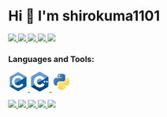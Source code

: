 <!--
  https://zzetao.github.io/awesome-github-profile/
-->

# Hi 👋 I'm shirokuma1101

<!--

  GitHub Profile Views Counter
  https://github.com/antonkomarev/github-profile-views-counter

  Github Like Badge for Qiita
  https://qiita-badge.apiapi.app/

  Social (and more)
  https://shields.io/category/social

-->
<a href="https://github.com/shirokuma1101/shirokuma1101">
  <img src="https://komarev.com/ghpvc/?username=shirokuma1101" />
</a>
<a href="https://github.com/shirokuma1101/shirokuma1101">
  <img src="https://img.shields.io/github/followers/shirokuma1101" />
</a>
<a href="http://qiita.com/shirokuma1101">
  <img src="https://qiita-badge.apiapi.app/s/shirokuma1101/posts.svg" />
</a>
<a href="http://qiita.com/shirokuma1101">
  <img src="https://qiita-badge.apiapi.app/s/shirokuma1101/contributions.svg" />
</a>

<a href="https://twitter.com/kd_shirokuma">
  <img src="https://img.shields.io/twitter/follow/kd_shirokuma" />
</a>

<!--

  GitHub Profile README Generator
  https://rahuldkjain.github.io/gh-profile-readme-generator/

-->
<h3 align="left">Languages and Tools:</h3>
<p align="left">
  <a href="https://www.cprogramming.com/" target="_blank" rel="noreferrer">
    <img src="https://raw.githubusercontent.com/devicons/devicon/master/icons/c/c-original.svg" alt="c" width="40" height="40"/>
  </a>
  <a href="https://www.w3schools.com/cpp/" target="_blank" rel="noreferrer">
    <img src="https://raw.githubusercontent.com/devicons/devicon/master/icons/cplusplus/cplusplus-original.svg" alt="cplusplus" width="40" height="40"/>
  </a>
  <a href="https://www.python.org" target="_blank" rel="noreferrer">
    <img src="https://raw.githubusercontent.com/devicons/devicon/master/icons/python/python-original.svg" alt="python" width="40" height="40"/>
  </a>
</p>

<!--

  Top Languages Card
  https://github.com/anuraghazra/github-readme-stats

  GitHub Profile Summary Cards
  https://github.com/vn7n24fzkq/github-profile-summary-cards

-->
<a href="https://github.com/anuraghazra/github-readme-stats">
  <img width=400px, src="https://github-readme-stats.vercel.app/api/top-langs/?username=shirokuma1101&layout=compact"/>
</a>
<a href="https://github.com/anuraghazra/github-readme-stats">
  <img width=400px, src="https://github-readme-stats.vercel.app/api?username=shirokuma1101"/>
</a>

<a href="https://github.com/anuraghazra/github-readme-stats">
  <img width=815px, src="https://github-profile-summary-cards.vercel.app/api/cards/profile-details?username=shirokuma1101"/>
</a>

<a href="https://github.com/anuraghazra/github-readme-stats">
  <img width=400px, src="https://github-profile-summary-cards.vercel.app/api/cards/stats?username=shirokuma1101"/>
</a>
<a href="https://github.com/anuraghazra/github-readme-stats">
  <img width=400px, src="https://github-profile-summary-cards.vercel.app/api/cards/productive-time?username=shirokuma1101&utcOffset=9"/>
</a>

<!--
### Skills
IP, SG, FE
<dl>
  <dt>Programming Languages</dt>
  <dd>C, C++, Java, JavaScript, Python</dd>
  
  <dt>Database</dt>
  <dd>InfluxDB, MariaDB, MySQL, SQLite</dd>
  
  <dt>Data Visualization</dt>
  <dd>Grafana</dd>
  
  <dt>DevOps</dt>
  <dd>Docker, GCP</dd>

  <dt>Graphics</dt>
  <dd>DirectX11, HLSL</dd>
</dl>

#### Hobby
地域巡り, 写真撮影, 映画鑑賞, テニス, キャンプ
-->
